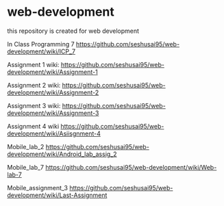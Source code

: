 # web-development
this repository is created for web development

In Class Programming 7
https://github.com/seshusai95/web-development/wiki/ICP_7

Assignment 1 wiki:
https://github.com/seshusai95/web-development/wiki/Assignment-1

Assignment 2 wiki:
https://github.com/seshusai95/web-development/wiki/Assignment-2

Assignment 3 wiki:
https://github.com/seshusai95/web-development/wiki/Assignment-3

Assignment 4 wiki
https://github.com/seshusai95/web-development/wiki/Asiisgnment-4

Mobile_lab_2
https://github.com/seshusai95/web-development/wiki/Android_lab_assig_2

Mobile_lab_7
https://github.com/seshusai95/web-development/wiki/Web-lab-7

Mobile_assignment_3
https://github.com/seshusai95/web-development/wiki/Last-Assignment
